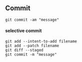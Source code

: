 ## Commit

    git commit -am "message"

#### selective commit

    git add --intent-to-add filename
    git add --patch filename
    git diff --staged
    git commit -m "message"
